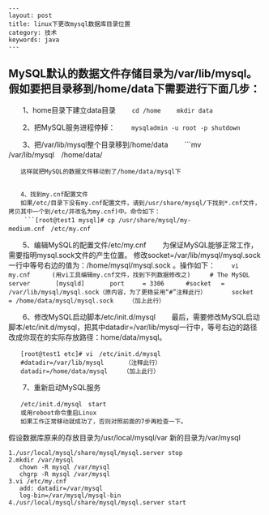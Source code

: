 	---
	layout: post
	title: linux下更改mysql数据库目录位置
	category: 技术
	keywords: java
	---

## MySQL默认的数据文件存储目录为/var/lib/mysql。假如要把目录移到/home/data下需要进行下面几步：


　　1、home目录下建立data目录
　　```cd /home
　　mkdir data
	```

　　2、把MySQL服务进程停掉： 
　　```mysqladmin -u root -p shutdown
	```


　　3、把/var/lib/mysql整个目录移到/home/data
　　```mv /var/lib/mysql　/home/data/
   ```
　　这样就把MySQL的数据文件移动到了/home/data/mysql下


　　4、找到my.cnf配置文件
　　如果/etc/目录下没有my.cnf配置文件，请到/usr/share/mysql/下找到*.cnf文件，拷贝其中一个到/etc/并改名为my.cnf)中。命令如下：
　　 ```[root@test1 mysql]# cp /usr/share/mysql/my-medium.cnf　/etc/my.cnf
```


　　5、编辑MySQL的配置文件/etc/my.cnf
　　为保证MySQL能够正常工作，需要指明mysql.sock文件的产生位置。 修改socket=/var/lib/mysql/mysql.sock一行中等号右边的值为：/home/mysql/mysql.sock 。操作如下：
　　``` vi　 my.cnf　　　 (用vi工具编辑my.cnf文件，找到下列数据修改之)
　　 # The MySQL server
　　　 [mysqld]
　　　 port　　　= 3306
　　　#socket　 = /var/lib/mysql/mysql.sock（原内容，为了更稳妥用“#”注释此行）
　　　 socket　 = /home/data/mysql/mysql.sock　　　（加上此行）
	```

　　6、修改MySQL启动脚本/etc/init.d/mysql
　　最后，需要修改MySQL启动脚本/etc/init.d/mysql，把其中datadir=/var/lib/mysql一行中，等号右边的路径改成你现在的实际存放路径：home/data/mysql。
```
　　[root@test1 etc]# vi　/etc/init.d/mysql
　　#datadir=/var/lib/mysql　　　　（注释此行）
　　datadir=/home/data/mysql　　 （加上此行）
```

　　7、重新启动MySQL服务
```
　　/etc/init.d/mysql　start
　　或用reboot命令重启Linux
　　如果工作正常移动就成功了，否则对照前面的7步再检查一下。
```

假设数据库原来的存放目录为/usr/local/mysql/var
新的目录为/var/mysql
```
1./usr/local/mysql/share/mysql/mysql.server stop
2.mkdir /var/mysql
   chown -R mysql /var/mysql
   chgrp -R mysql /var/mysql
3.vi /etc/my.cnf  
   add: datadir=/var/mysql
   log-bin=/var/mysql/mysql-bin
4./usr/local/mysql/share/mysql/mysql.server start
```